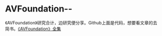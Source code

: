 # AVFoundation--
《AVFoundation》研究合计，边研究便分享。Github上面是代码，想要看文章的去简书。[《AVFoundation》全集](https://www.jianshu.com/c/f4d8d50984d8)
